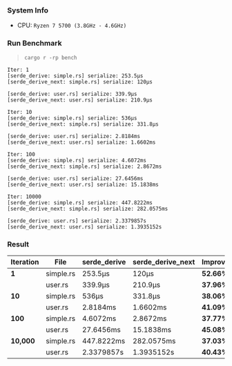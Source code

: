 ### System Info

- CPU: `Ryzen 7 5700 (3.8GHz - 4.6GHz)`

### Run Benchmark

> `cargo r -rp bench`

```
Iter: 1
[serde_derive: simple.rs] serialize: 253.5µs
[serde_derive_next: simple.rs] serialize: 120µs

[serde_derive: user.rs] serialize: 339.9µs
[serde_derive_next: user.rs] serialize: 210.9µs

Iter: 10
[serde_derive: simple.rs] serialize: 536µs
[serde_derive_next: simple.rs] serialize: 331.8µs

[serde_derive: user.rs] serialize: 2.8184ms
[serde_derive_next: user.rs] serialize: 1.6602ms

Iter: 100
[serde_derive: simple.rs] serialize: 4.6072ms
[serde_derive_next: simple.rs] serialize: 2.8672ms

[serde_derive: user.rs] serialize: 27.6456ms
[serde_derive_next: user.rs] serialize: 15.1838ms

Iter: 10000
[serde_derive: simple.rs] serialize: 447.8222ms
[serde_derive_next: simple.rs] serialize: 282.0575ms

[serde_derive: user.rs] serialize: 2.3379857s
[serde_derive_next: user.rs] serialize: 1.3935152s
```

### Result

| **Iteration** | **File**  | **serde_derive** | **serde_derive_next** | **Improvement** | **Faster** |
| ------------- | --------- | ---------------- | --------------------- | --------------- | ---------- |
| **1**         | simple.rs | 253.5µs          | 120µs                 | **52.66%**      | **2.11x**  |
|               | user.rs   | 339.9µs          | 210.9µs               | **37.96%**      | **1.61x**  |
| **10**        | simple.rs | 536µs            | 331.8µs               | **38.06%**      | **1.61x**  |
|               | user.rs   | 2.8184ms         | 1.6602ms              | **41.09%**      | **1.70x**  |
| **100**       | simple.rs | 4.6072ms         | 2.8672ms              | **37.77%**      | **1.61x**  |
|               | user.rs   | 27.6456ms        | 15.1838ms             | **45.08%**      | **1.82x**  |
| **10,000**    | simple.rs | 447.8222ms       | 282.0575ms            | **37.03%**      | **1.59x**  |
|               | user.rs   | 2.3379857s       | 1.3935152s            | **40.43%**      | **1.68x**  |
